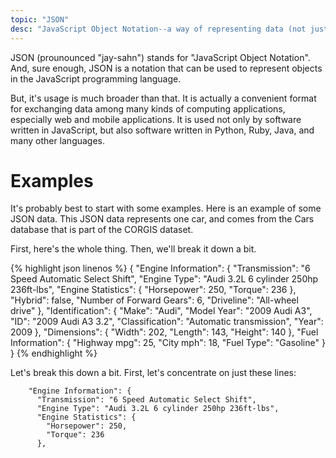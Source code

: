 ```yaml
---
topic: "JSON"
desc: "JavaScript Object Notation--a way of representing data (not just in JavaScript but across many languages)"
---
```


JSON (prounounced "jay-sahn") stands for "JavaScript Object Notation".   And, sure enough, JSON is a notation that can be used to represent objects in the JavaScript programming language.

But, it's usage is much broader than that.  It is actually a convenient format for exchanging data among many kinds of computing applications, especially web and mobile applications.  It is used not only by software written in JavaScript, but also software written in Python, Ruby, Java, and many other languages.

# Examples

It's probably best to start with some examples.   Here is an example of some JSON data.    This JSON data represents one car,
and comes from the Cars database that is part of the CORGIS dataset.

First, here's the whole thing.  Then, we'll break it down a bit.

{% highlight json linenos %}
{
    "Engine Information": {
      "Transmission": "6 Speed Automatic Select Shift", 
      "Engine Type": "Audi 3.2L 6 cylinder 250hp 236ft-lbs", 
      "Engine Statistics": {
        "Horsepower": 250, 
        "Torque": 236
      }, 
      "Hybrid": false, 
      "Number of Forward Gears": 6, 
      "Driveline": "All-wheel drive"
    }, 
    "Identification": {
      "Make": "Audi", 
      "Model Year": "2009 Audi A3", 
      "ID": "2009 Audi A3 3.2", 
      "Classification": "Automatic transmission", 
      "Year": 2009
    }, 
    "Dimensions": {
      "Width": 202, 
      "Length": 143, 
      "Height": 140
    }, 
    "Fuel Information": {
      "Highway mpg": 25, 
      "City mph": 18, 
      "Fuel Type": "Gasoline"
    }
  }
{% endhighlight %}

Let's break this down a bit.   First, let's concentrate on just these lines:

```
    "Engine Information": {
      "Transmission": "6 Speed Automatic Select Shift", 
      "Engine Type": "Audi 3.2L 6 cylinder 250hp 236ft-lbs", 
      "Engine Statistics": {
        "Horsepower": 250, 
        "Torque": 236
      }, 
```
